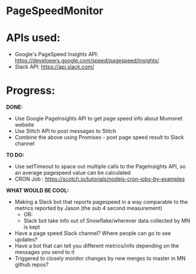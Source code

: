 # PageSpeedMonitor

# APIs used:
- Google's PageSpeed Insights API: https://developers.google.com/speed/pagespeed/insights/
- Slack API: https://api.slack.com/

# Progress:

**DONE:**

- Use Google PageInsights API to get page speed info about Mumsnet website
- Use Stitch API to post messages to Stitch
- Combine the above using Promises - post page speed result to Slack channel



**TO DO:**

- Use setTimeout to space out multiple calls to the PageInsights API, so an average pagespeed value can be calculated
- CRON Job : https://scotch.io/tutorials/nodejs-cron-jobs-by-examples



**WHAT WOULD BE COOL:**

- Making a Slack bot that reports pagespeed in a way comparable to the metrics reported by Jason (the sub 4 second measurement)
  - OR:
  - Slack bot take info out of Snowflake/wherever data collected by MN is kept
- Have a page speed Slack channel? Where people can go to see updates?
- Have a bot that can tell you different metrics/info depending on the messages you send to it
- Triggered to closely monitor changes by new merges to master in MN github repos?
